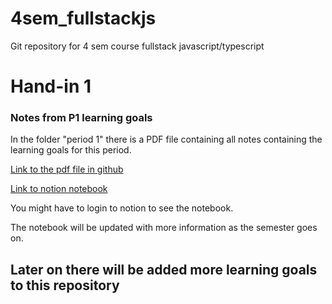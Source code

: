 # 4sem_fullstackjs
Git repository for 4 sem course fullstack javascript/typescript 

# Hand-in 1 
### Notes from P1 learning goals 
In the folder "period 1" there is a PDF file containing all notes containing the learning goals for this period. 

[Link to the pdf file in github](https://github.com/dahlfrederik/4sem_fullstackjs/blob/main/code/period1/Period_1__Learning_goals_.pdf)

[Link to notion notebook](https://www.notion.so/Period-1-Learning-goals-fb290c6feb99486dabe9c7e78bf0289c)

You might have to login to notion to see the notebook.

The notebook will be updated with more information as the semester goes on. 


## Later on there will be added more learning goals to this repository
